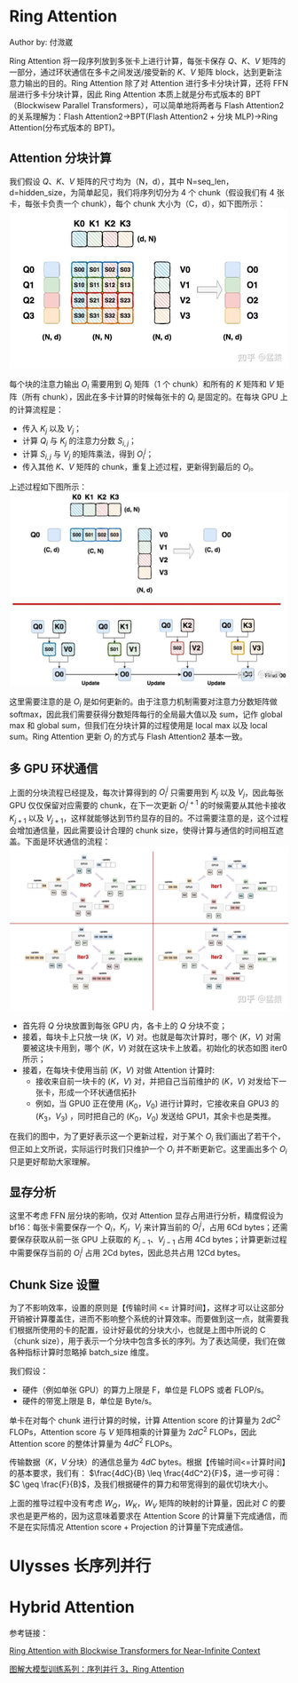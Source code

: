 # Ring Attention
Author by: 付溦崴

Ring Attention 将一段序列放到多张卡上进行计算，每张卡保存 $Q$、$K$、$V$ 矩阵的一部分，通过环状通信在多卡之间发送/接受新的 $K$、$V$ 矩阵 block，达到更新注意力输出的目的。Ring Attention 除了对 Attention 进行多卡分块计算，还将 FFN 层进行多卡分块计算，因此 Ring Attention 本质上就是分布式版本的 BPT（Blockwisew Parallel Transformers），可以简单地将两者与 Flash Attention2 的关系理解为：Flash Attention2->BPT(Flash Attention2 + 分块 MLP)->Ring Attention(分布式版本的 BPT)。

## Attention 分块计算
我们假设 $Q$、$K$、$V$ 矩阵的尺寸均为（N，d），其中 N=seq_len，d=hidden_size，为简单起见，我们将序列切分为 4 个 chunk（假设我们有 4 张卡，每张卡负责一个 chunk），每个 chunk 大小为（C，d），如下图所示：
![](./images/02RingAttention01.jpg)

每个块的注意力输出 $O_i$ 需要用到 $Q_i$ 矩阵（1 个 chunk）和所有的 $K$ 矩阵和 $V$ 矩阵（所有 chunk），因此在多卡计算的时候每张卡的 $Q_i$ 是固定的。在每块 GPU 上的计算流程是：
- 传入 $K_j$ 以及 $V_j$；
- 计算 $Q_i$ 与 $K_j$ 的注意力分数 $S_{i,j}$；
- 计算 $S_{i,j}$ 与 $V_j$ 的矩阵乘法，得到 $O_i^j$；
- 传入其他 $K$、$V$ 矩阵的 chunk，重复上述过程，更新得到最后的 $O_i$。

上述过程如下图所示：
![](./images/02RingAttention02.jpg)

这里需要注意的是 $O_i$ 是如何更新的。由于注意力机制需要对注意力分数矩阵做 softmax，因此我们需要获得分数矩阵每行的全局最大值以及 sum，记作 global max 和 global sum，但我们在分块计算的过程使用是 local max 以及 local sum。Ring Attention 更新 $O_i$ 的方式与 Flash Attention2 基本一致。

## 多 GPU 环状通信
上面的分块流程已经提及，每次计算得到的 $O_i^j$ 只需要用到 $K_j$ 以及 $V_j$，因此每张 GPU 仅仅保留对应需要的 chunk，在下一次更新 $O_i^{j+1}$ 的时候需要从其他卡接收 $K_{j+1}$ 以及 $V_{j+1}$，这样就能够达到节约显存的目的。不过需要注意的是，这个过程会增加通信量，因此需要设计合理的 chunk size，使得计算与通信的时间相互遮盖。下面是环状通信的流程：
![](./images/02RingAttention03.jpg)

- 首先将 $Q$ 分块放置到每张 GPU 内，各卡上的 $Q$ 分块不变；
- 接着，每块卡上只放一块 $(K，V)$ 对。也就是每次计算时，哪个 $(K，V)$ 对需要被这块卡用到，哪个 $(K，V)$ 对就在这块卡上放着。初始化的状态如图 iter0 所示；
- 接着，在每块卡使用当前 $(K，V)$ 对做 Attention 计算时:
    - 接收来自前一块卡的 $(K，V)$ 对，并把自己当前维护的 $(K，V)$ 对发给下一张卡，形成一个环状通信拓扑
    - 例如，当 GPU0 正在使用 $(K_0，V_0)$ 进行计算时，它接收来自 GPU3 的 $(K_3，V_3)$ ，同时把自己的 $(K_0，V_0)$ 发送给 GPU1，其余卡也是类推。

在我们的图中，为了更好表示这一个更新过程，对于某个 $O_i$ 我们画出了若干个，但正如上文所说，实际运行时我们只维护一个 $O_i$ 并不断更新它。这里画出多个 $O_i$ 只是更好帮助大家理解。

## 显存分析
这里不考虑 FFN 层分块的影响，仅对 Attention 显存占用进行分析，精度假设为 bf16：每张卡需要保存一个 $Q_i$，$K_j$，$V_j$ 来计算当前的 $O_i^j$，占用 6Cd bytes；还需要保存获取从前一张 GPU 上获取的 $K_{j-1}$、$V_{j-1}$ 占用 4Cd bytes；计算更新过程中需要保存当前的 $O_i^j$ 占用 2Cd bytes，因此总共占用 12Cd bytes。

## Chunk Size 设置
为了不影响效率，设置的原则是【传输时间 <= 计算时间】，这样才可以让这部分开销被计算覆盖住，进而不影响整个系统的计算效率。而要做到这一点，就需要我们根据所使用的卡的配置，设计好最优的分块大小，也就是上图中所说的 C（chunk size），用于表示一个分块中包含多长的序列。为了表达简便，我们在做各种指标计算时忽略掉 batch_size 维度。

我们假设：
- 硬件（例如单张 GPU）的算力上限是 F，单位是 FLOPS 或者 FLOP/s。
- 硬件的带宽上限是 B，单位是 Byte/s。

单卡在对每个 chunk 进行计算的时候，计算 Attention score 的计算量为 $2dC^2$ FLOPs，Attention score 与 $V$ 矩阵相乘的计算量为 $2dC^2$ FLOPs，因此 Attention score 的整体计算量为 $4dC^2$ FLOPs。

传输数据（$K$，$V$ 分块）的通信总量为 $4dC$ bytes。根据【传输时间<=计算时间】的基本要求，我们有：
$\frac{4dC}{B} \leq \frac{4dC^2}{F}$，进一步可得：$C \geq \frac{F}{B}$，及我们根据硬件的算力和带宽得到的最优切块大小。

上面的推导过程中没有考虑 $W_Q$，$W_K$，$W_V$ 矩阵的映射的计算量，因此对 $C$ 的要求也是更严格的，因为这意味着要求在 Attention Score 的计算量下完成通信，而不是在实际情况 Attention score + Projection 的计算量下完成通信。


# Ulysses 长序列并行




# Hybrid Attention


 参考链接：

[Ring Attention with Blockwise Transformers for Near-Infinite Context](https://arxiv.org/abs/2310.01889)


[图解大模型训练系列：序列并行 3，Ring Attention](https://zhuanlan.zhihu.com/p/4963530231)